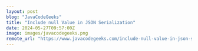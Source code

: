 ```yaml
---
layout: post
blog: "JavaCodeGeeks"
title: "Include null Value in JSON Serialization"
date: 2024-05-27T09:57:00Z
image: images/javacodegeeks.png
remote_url: "https://www.javacodegeeks.com/include-null-value-in-json-serialization.html"
---
```

